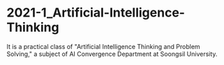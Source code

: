 # 2021-1_Artificial-Intelligence-Thinking
It is a practical class of "Artificial Intelligence Thinking and Problem Solving," a subject of AI Convergence Department at Soongsil University.
